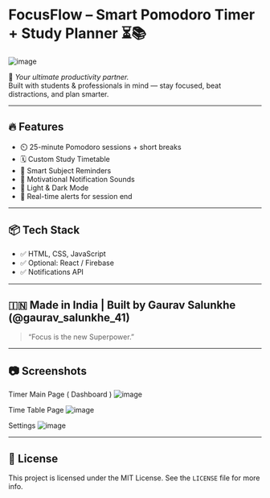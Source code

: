 # FocusFlow – Smart Pomodoro Timer + Study Planner ⏳📚
![image](https://github.com/user-attachments/assets/b96775d1-d887-4a60-938c-bfd5624c2887)


🎯 *Your ultimate productivity partner.*  
Built with students & professionals in mind — stay focused, beat distractions, and plan smarter.

---

## 🔥 Features

- ⏲️ 25-minute Pomodoro sessions + short breaks
- 🗓️ Custom Study Timetable
- 🔔 Smart Subject Reminders
- 💬 Motivational Notification Sounds
- 🌙 Light & Dark Mode
- 🚨 Real-time alerts for session end

---

## 📦 Tech Stack

- ✅ HTML, CSS, JavaScript
- ✅ Optional: React / Firebase
- ✅ Notifications API

---

## 🇮🇳 Made in India | Built by Gaurav Salunkhe (@gaurav_salunkhe_41)

> “Focus is the new Superpower.”

---

## 📷 Screenshots
Timer Main Page  ( Dashboard ) 
![image](https://github.com/user-attachments/assets/b88fa415-eaff-42ed-8aab-4a1ce2a5a5e1)

Time Table Page
![image](https://github.com/user-attachments/assets/bae1653a-73a6-4503-9904-1d3a3e6d17fc)

Settings 
![image](https://github.com/user-attachments/assets/a025c5f9-933b-4852-86ac-5c301bae45ba)





---

## 📄 License

This project is licensed under the MIT License. See the `LICENSE` file for more info.

